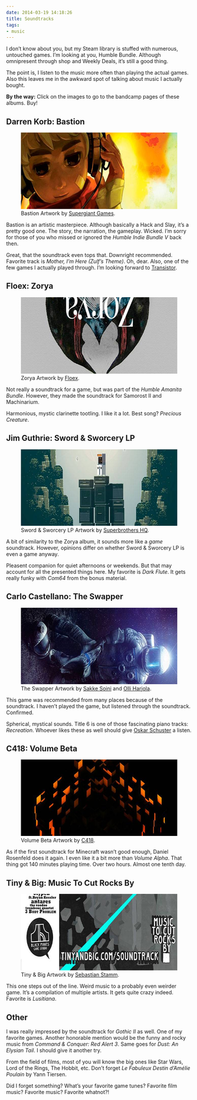 ```yaml
---
date: 2014-03-19 14:18:26
title: Soundtracks
tags:
- music
---
```

I don’t know about you, but my Steam library is stuffed with numerous, untouched games. I’m looking at you, Humble Bundle. Although omnipresent through shop and Weekly Deals, it’s still a good thing.

The point is, I listen to the music more often than playing the actual games. Also this leaves me in the awkward spot of talking about music I actually bought.

__By the way:__ Click on the images to go to the bandcamp pages of these albums. Buy!

## Darren Korb: Bastion

<figure>
    <a href="http://supergiantgames.bandcamp.com/album/bastion-original-soundtrack/"><img src="/img/posts/soundtracks-darren-korb-bastion-soundtrack-cover.jpg" alt="Darren Korb: Bastion Soundtrack" width="620" height="207"></a>
    <figcaption>Bastion Artwork by <a href="http://supergiantgames.com">Supergiant Games</a>.</figcaption>
</figure>

Bastion is an artistic masterpiece. Although basically a Hack and Slay, it’s a pretty good one. The story, the narration, the gameplay. Wicked. I’m sorry for those of you who missed or ignored the _Humble Indie Bundle V_ back then.

Great, that the soundtrack even tops that. Downright recommended. Favorite track is _Mother, I’m Here (Zulf’s Theme)_. Oh, dear. Also, one of the few games I actually played through. I’m looking forward to [Transistor](http://supergiantgames.com/index.php/transistor).

## Floex: Zorya

<figure>
    <a href="http://store.floex.cz/album/zorya"><img src="/img/posts/soundtracks-floex-zorya-cover.jpg" alt="Floex: Zorya" width="620" height="207"></a>
    <figcaption>Zorya Artwork by <a href="http://www.floex.cz">Floex</a>.</figcaption>
</figure>

Not really a soundtrack for a game, but was part of the _Humble Amanita Bundle_. However, they made the soundtrack for Samorost II and Machinarium.

Harmonious, mystic clarinette tootling. I like it a lot. Best song? _Precious Creature_.

## Jim Guthrie: Sword & Sworcery LP

<figure>
    <a href="http://jimguthrie.bandcamp.com/album/sword-sworcery-lp-the-ballad-of-the-space-babies"><img src="/img/posts/soundtracks-jim-guthrie-sword-and-sworcery-lp-cover.jpg" alt="Jim Guthrie: Sword &amp; Sworcery LP" width="620" height="207"></a>
    <figcaption>Sword & Sworcery LP Artwork by <a href="http://www.superbrothershq.com/artwork/sword-sworcery-2009-2012">Superbrothers HQ</a>.</figcaption>
</figure>

A bit of similarity to the Zorya album, it sounds more like a _game_ soundtrack. However, opinions differ on whether Sword & Sworcery LP is even a game anyway.

Pleasent companion for quiet afternoons or weekends. But that may account for all the presented things here. My favorite is _Dark Flute_. It gets really funky with _Com64_ from the bonus material.

## Carlo Castellano: The Swapper

<figure>
    <a href="http://store.carlocastellano.cc/album/the-swapper-original-soundtrack"><img src="/img/posts/soundtracks-carlo-castellano-the-swapper-soundtrack-cover.jpg" alt="Carlo Castellano: The Swapper" width="620" height="207"></a>
    <figcaption>The Swapper Artwork by <a href="http://www.sakkesoini.com">Sakke Soini</a> and <a href="https://twitter.com/facepalmgames">Olli Harjola</a>.</figcaption>
</figure>

This game was recommended from many places because of the soundtrack. I haven’t played the game, but listened through the soundtrack. Confirmed.

Spherical, mystical sounds. Title 6 is one of those fascinating piano tracks: _Recreation_. Whoever likes these as well should give [Oskar Schuster](https://soundcloud.com/oskarschuster) a listen.

## C418: Volume Beta

<figure>
    <a href="http://c418.bandcamp.com/album/minecraft-volume-beta"><img src="/img/posts/soundtracks-c418-volume-beta-cover.jpg" alt="C418: Volume Beta" width="620" height="207"></a>
    <figcaption>Volume Beta Artwork by <a href="http://c418.bandcamp.com/album/minecraft-volume-beta">C418</a>.</figcaption>
</figure>

As if the first soundtrack for Minecraft wasn’t good enough, Daniel Rosenfeld does it again. I even like it a bit more than _Volume Alpha_. That thing got 140 minutes playing time. Over two hours. Almost one tenth day.

## Tiny & Big: Music To Cut Rocks By

<figure>
    <a href="http://blackpantsgamestudio.bandcamp.com/album/tiny-big-soundtrack"><img src="/img/posts/soundtracks-tiny-and-big-soundtrack-cover.jpg" alt="Tiny &amp; Big: Music To Cut Rocks By" width="620" height="207"></a>
    <figcaption>Tiny & Big Artwork by <a href="http://www.the-stamm.com/wordpress/?portfolio=tiny-big-box-art">Sebastian Stamm</a>.</figcaption>
</figure>

This one steps out of the line. Weird music to a probably even weirder game. It’s a compilation of multiple artists. It gets quite crazy indeed. Favorite is _Lusitiana_.

## Other

I was really impressed by the soundtrack for _Gothic II_ as well. One of my favorite games. Another honorable mention would be the funny and rocky music from _Command & Conquer: Red Alert 3_. Same goes for _Dust: An Elysian Tail_. I should give it another try.

From the field of films, most of you will know the big ones like Star Wars, Lord of the Rings, The Hobbit, etc. Don’t forget _Le Fabuleux Destin d’Amélie Poulain_ by Yann Tiersen.

Did I forget something? What’s your favorite game tunes? Favorite film music? Favorite music? Favorite whatnot?!
